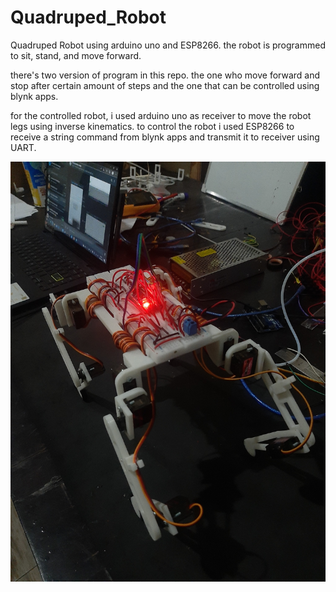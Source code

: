 # Quadruped_Robot
Quadruped Robot using arduino uno and ESP8266. the robot is programmed to sit, stand, and move forward.  

there's two version of program in this repo. the one who move forward and stop after certain amount of steps and the one that can be controlled using blynk apps.  

for the controlled robot, i used arduino uno as receiver to move the robot legs using inverse kinematics. to control the robot i used ESP8266 to receive a string command from blynk apps and transmit it to receiver using UART.

![alt text](https://github.com/MickySukmana/Quadruped_Robot/blob/main/img/3.jpg?raw=true)
